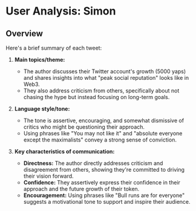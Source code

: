 # User Analysis: Simon

## Overview

Here's a brief summary of each tweet:

1. **Main topics/theme:** 
   - The author discusses their Twitter account's growth (5000 yaps) and shares insights into what "peak social reputation" looks like in Web3.
   - They also address criticism from others, specifically about not chasing the hype but instead focusing on long-term goals.

2. **Language style/tone:**
   - The tone is assertive, encouraging, and somewhat dismissive of critics who might be questioning their approach.
   - Using phrases like "You may not like it" and "absolute everyone except the maximalists" convey a strong sense of conviction.

3. **Key characteristics of communication:**

   - **Directness:** The author directly addresses criticism and disagreement from others, showing they're committed to driving their vision forward.
   - **Confidence:** They assertively express their confidence in their approach and the future growth of their token.
   - **Encouragement:** Using phrases like "Bull runs are for everyone" suggests a motivational tone to support and inspire their audience.